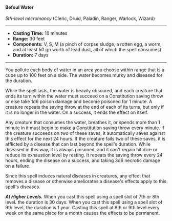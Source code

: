 #### Befoul Water
*5th-level necromancy* (Cleric, Druid, Paladin, Ranger, Warlock, Wizard)
___
- **Casting Time:** 10 minutes 
- **Range:** 30 feet 
- **Components:** V, S, M (a pinch of corpse sludge, a rotten egg, a worm, and at least 50 gp worth of lead dust, all of which the spell consumes) 
- **Duration:** 7 days 
---
You pollute each body of water in an area you choose within range that is a cube up to 100 feet on a side. The water becomes murky and diseased for the duration. 

While the spell lasts, the water is heavily obscured, and each creature that ends its turn within the water must succeed on a Constitution saving throw or else take 1d6 poison damage and become poisoned for 1 minute. A creature repeats the saving throw at the end of each of its turns, but only if it is no longer in the water. On a success, it ends the effect on itself. 

Any creature that consumes the water, breathes it, or spends more than 1 minute in it must begin to make a Constitution saving throw every minute. If the creature succeeds on two of these saves, it automatically saves against this effect for the next 24 hours. If the creature fails two of these saves, it is afflicted by a disease that can last beyond the spell's duration. While diseased in this way, it is always poisoned, and it can't regain hit dice or reduce its exhaustion level by resting. It repeats the saving throw every 24 hours, ending the disease on a success, and taking 3d6 necrotic damage on a failure. 

Since this spell induces natural diseases in creatures, any effect that removes a disease or otherwise amelior­ates a disease's effects apply to this spell's diseases.

***At Higher Levels.*** When you cast this spell using a spell slot of 7th or 8th leveL the duration is 30 days. When you cast this spell using a spell slot of 9th leveL the duration is 1 year. Casting this spell at 8th or 9th level every week on the same place for a month causes the effects to be permanent.
